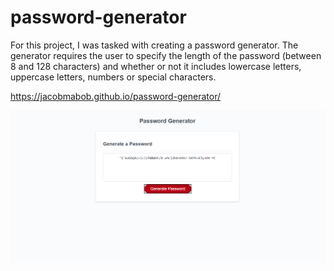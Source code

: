 # password-generator

For this project, I was tasked with creating a password generator. The generator requires the user to specify the length of the password (between 8 and 128 characters) and whether or not it includes lowercase letters, uppercase letters, numbers or special characters. 

https://jacobmabob.github.io/password-generator/

![Password Generator](images/password-generator.png)